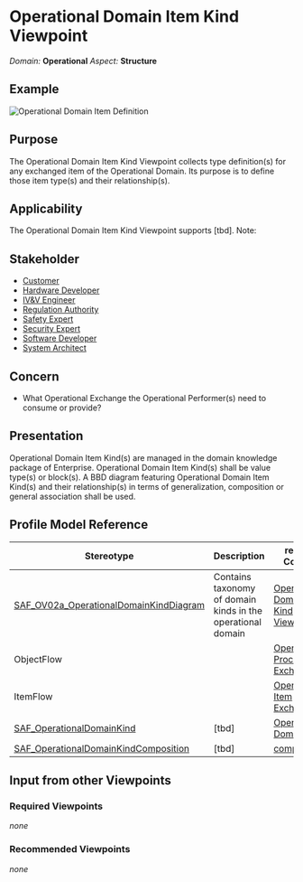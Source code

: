 # Operational Domain Item Kind Viewpoint
*Domain:* **Operational** *Aspect:* **Structure**
## Example
![Operational Domain Item Definition](../diagrams/Operational-Domain-Item-Definition.svg)
## Purpose
The Operational Domain Item Kind Viewpoint collects type definition(s) for any exchanged item of the Operational Domain. Its purpose is to define those item type(s) and their relationship(s).
## Applicability
The Operational Domain Item Kind Viewpoint supports [tbd].
Note:
## Stakeholder
* [Customer](../stakeholders.md#Customer)
* [Hardware Developer](../stakeholders.md#Hardware-Developer)
* [IV&V Engineer](../stakeholders.md#IV&V-Engineer)
* [Regulation Authority](../stakeholders.md#Regulation-Authority)
* [Safety Expert](../stakeholders.md#Safety-Expert)
* [Security Expert](../stakeholders.md#Security-Expert)
* [Software Developer](../stakeholders.md#Software-Developer)
* [System Architect](../stakeholders.md#System-Architect)
## Concern
* What Operational Exchange the Operational Performer(s) need to consume or provide?
## Presentation
Operational Domain Item Kind(s) are managed in the domain knowledge package of Enterprise. Operational Domain Item Kind(s) shall be value type(s) or block(s). A BBD diagram featuring Operational Domain Item Kind(s) and their relationship(s) in terms of generalization, composition or general association shall be used.

## Profile Model Reference
|Stereotype | Description|realized Concept
|---|---|---|
|[SAF_OV02a_OperationalDomainKindDiagram](stereotypes.md#SAF_OV02a_OperationalDomainKindDiagram)|Contains taxonomy of domain kinds in the operational domain|[Operational Domain Item Kind Viewpoint](concepts.md#Operational-Domain-Item-Kind-Viewpoint)|
|ObjectFlow||[Operational Process Exchange](concepts.md#Operational-Process-Exchange)|
|ItemFlow||[Operational Item Exchange](concepts.md#Operational-Item-Exchange)|
|[SAF_OperationalDomainKind](stereotypes.md#SAF_OperationalDomainKind)|[tbd]|[Operational Domain Kind](concepts.md#Operational-Domain-Kind)|
|[SAF_OperationalDomainKindComposition](stereotypes.md#SAF_OperationalDomainKindComposition)|[tbd]|[composedOF](concepts.md#composedOF)|
## Input from other Viewpoints
### Required Viewpoints
*none*
### Recommended Viewpoints
*none*

